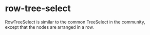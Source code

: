 # row-tree-select
RowTreeSelect is similar to the common TreeSelect in the community, except that the nodes are arranged in a row.

